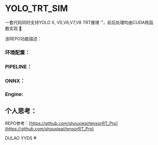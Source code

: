 # YOLO_TRT_SIM

 一套代码同时支持YOLO X, V5,V6,V7,V8 TRT推理 ™️，前后处理均由CUDA核函数实现 :rocket:

 该REPO功能描述：

### 环境配置：

### PIPELINE：


### ONNX：


### Engine:



## 个人思考： 




REPO参考：[https://github.com/shouxieai/tensorRT_Pro](https://github.com/shouxieai/tensorRT_Pro)

DULAO YYDS :heartpulse: 